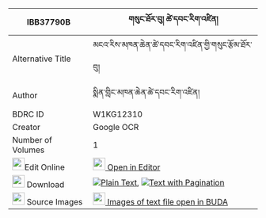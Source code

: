 |IBB37790B|གསུང་ཐོར་བུ། ཚེ་དབང་རིག་འཛིན། 
| --- | --- 
|Alternative Title |མངའ་རིས་མཁན་ཆེན་ཚེ་དབང་རིག་འཛིན་གྱི་གསུང་རྩོམ་ཐོར་བུ།
|Author| སྨིན་གླིང་མཁན་ཆེན་ཚེ་དབང་རིག་འཛིན།
|BDRC ID | W1KG12310
|Creator | Google OCR
|Number of Volumes| 1
|<img width="25" src="https://img.icons8.com/color/25/000000/edit-property.png">Edit Online| [<img width="25" src="https://avatars.githubusercontent.com/u/45091458?s=200&v=4"> Open in Editor](http://editor.openpecha.org/IBB37790B)
|<img width="25" src="https://img.icons8.com/fluent/48/000000/download-2.png"/>  Download | [![](https://img.icons8.com/color/20/000000/txt.png)Plain Text](https://github.com/Openpecha/IBB37790B/releases/download/v1/sung_torbu_tsewang_rigdzin_plain_IBB37790B.zip), [![](https://img.icons8.com/color/20/000000/txt.png)Text with Pagination](https://github.com/Openpecha/IBB37790B/releases/download/v1/sung_torbu_tsewang_rigdzin_pages_IBB37790B.zip)
|<img width="25" src="https://img.icons8.com/plasticine/100/000000/pictures-folder.png"/>  Source Images | [<img width="25" src="https://library.bdrc.io/icons/BUDA-small.svg"> Images of text file open in BUDA](https://library.bdrc.io/show/bdr:W1KG12310)